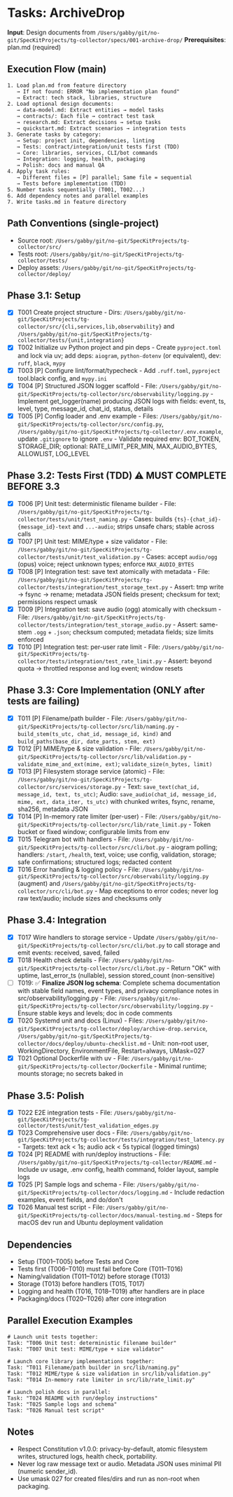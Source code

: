 # Tasks: ArchiveDrop

**Input**: Design documents from `/Users/gabby/git/no-git/SpecKitProjects/tg-collector/specs/001-archive-drop/`
**Prerequisites**: plan.md (required)

## Execution Flow (main)
```
1. Load plan.md from feature directory
   → If not found: ERROR "No implementation plan found"
   → Extract: tech stack, libraries, structure
2. Load optional design documents:
   → data-model.md: Extract entities → model tasks
   → contracts/: Each file → contract test task
   → research.md: Extract decisions → setup tasks
   → quickstart.md: Extract scenarios → integration tests
3. Generate tasks by category:
   → Setup: project init, dependencies, linting
   → Tests: contract/integration/unit tests first (TDD)
   → Core: libraries, services, CLI/bot commands
   → Integration: logging, health, packaging
   → Polish: docs and manual QA
4. Apply task rules:
   → Different files = [P] parallel; Same file = sequential
   → Tests before implementation (TDD)
5. Number tasks sequentially (T001, T002...)
6. Add dependency notes and parallel examples
7. Write tasks.md in feature directory
```

## Path Conventions (single-project)
- Source root: `/Users/gabby/git/no-git/SpecKitProjects/tg-collector/src/`
- Tests root: `/Users/gabby/git/no-git/SpecKitProjects/tg-collector/tests/`
- Deploy assets: `/Users/gabby/git/no-git/SpecKitProjects/tg-collector/deploy/`

## Phase 3.1: Setup
- [x] T001 Create project structure
      - Dirs: `/Users/gabby/git/no-git/SpecKitProjects/tg-collector/src/{cli,services,lib,observability}` and `/Users/gabby/git/no-git/SpecKitProjects/tg-collector/tests/{unit,integration}`
- [x] T002 Initialize uv Python project and pin deps
      - Create `pyproject.toml` and lock via uv; add deps: `aiogram`, `python-dotenv` (or equivalent), dev: `ruff`, `black`, `mypy`
- [x] T003 [P] Configure lint/format/typecheck
      - Add `.ruff.toml`, `pyproject` tool.black config, and `mypy.ini`
- [x] T004 [P] Structured JSON logger scaffold
      - File: `/Users/gabby/git/no-git/SpecKitProjects/tg-collector/src/observability/logging.py`
      - Implement get_logger(name) producing JSON logs with fields: event, ts, level, type, message_id, chat_id, status, details
- [x] T005 [P] Config loader and .env example
      - Files: `/Users/gabby/git/no-git/SpecKitProjects/tg-collector/src/config.py`, `/Users/gabby/git/no-git/SpecKitProjects/tg-collector/.env.example`, update `.gitignore` to ignore `.env`
      - Validate required env: BOT_TOKEN, STORAGE_DIR; optional: RATE_LIMIT_PER_MIN, MAX_AUDIO_BYTES, ALLOWLIST, LOG_LEVEL

## Phase 3.2: Tests First (TDD) ⚠️ MUST COMPLETE BEFORE 3.3
- [x] T006 [P] Unit test: deterministic filename builder
      - File: `/Users/gabby/git/no-git/SpecKitProjects/tg-collector/tests/unit/test_naming.py`
      - Cases: builds `{ts}-{chat_id}-{message_id}-text` and `...-audio`; strips unsafe chars; stable across calls
- [x] T007 [P] Unit test: MIME/type + size validator
      - File: `/Users/gabby/git/no-git/SpecKitProjects/tg-collector/tests/unit/test_validation.py`
      - Cases: accept `audio/ogg` (opus) voice; reject unknown types; enforce `MAX_AUDIO_BYTES`
- [x] T008 [P] Integration test: save text atomically with metadata
      - File: `/Users/gabby/git/no-git/SpecKitProjects/tg-collector/tests/integration/test_storage_text.py`
      - Assert: tmp write → fsync → rename; metadata JSON fields present; checksum for text; permissions respect umask
- [x] T009 [P] Integration test: save audio (ogg) atomically with checksum
      - File: `/Users/gabby/git/no-git/SpecKitProjects/tg-collector/tests/integration/test_storage_audio.py`
      - Assert: same-stem `.ogg` + `.json`; checksum computed; metadata fields; size limits enforced
- [x] T010 [P] Integration test: per-user rate limit
      - File: `/Users/gabby/git/no-git/SpecKitProjects/tg-collector/tests/integration/test_rate_limit.py`
      - Assert: beyond quota → throttled response and log event; window resets

## Phase 3.3: Core Implementation (ONLY after tests are failing)
- [x] T011 [P] Filename/path builder
      - File: `/Users/gabby/git/no-git/SpecKitProjects/tg-collector/src/lib/naming.py`
      - `build_stem(ts_utc, chat_id, message_id, kind)` and `build_paths(base_dir, date_parts, stem, ext)`
- [x] T012 [P] MIME/type & size validation
      - File: `/Users/gabby/git/no-git/SpecKitProjects/tg-collector/src/lib/validation.py`
      - `validate_mime_and_ext(mime, ext)`; `validate_size(n_bytes, limit)`
- [x] T013 [P] Filesystem storage service (atomic)
      - File: `/Users/gabby/git/no-git/SpecKitProjects/tg-collector/src/services/storage.py`
      - Text: `save_text(chat_id, message_id, text, ts_utc)`; Audio: `save_audio(chat_id, message_id, mime, ext, data_iter, ts_utc)` with chunked writes, fsync, rename, sha256, metadata JSON
- [x] T014 [P] In-memory rate limiter (per-user)
      - File: `/Users/gabby/git/no-git/SpecKitProjects/tg-collector/src/lib/rate_limit.py`
      - Token bucket or fixed window; configurable limits from env
- [x] T015 Telegram bot with handlers
      - File: `/Users/gabby/git/no-git/SpecKitProjects/tg-collector/src/cli/bot.py`
      - aiogram polling; handlers: `/start`, `/health`, text, voice; use config, validation, storage; safe confirmations; structured logs; redacted content
- [x] T016 Error handling & logging policy
      - File: `/Users/gabby/git/no-git/SpecKitProjects/tg-collector/src/observability/logging.py` (augment) and `/Users/gabby/git/no-git/SpecKitProjects/tg-collector/src/cli/bot.py`
      - Map exceptions to error codes; never log raw text/audio; include sizes and checksums only

## Phase 3.4: Integration
- [x] T017 Wire handlers to storage service
      - Update `/Users/gabby/git/no-git/SpecKitProjects/tg-collector/src/cli/bot.py` to call storage and emit events: received, saved, failed
- [x] T018 Health check details
      - File: `/Users/gabby/git/no-git/SpecKitProjects/tg-collector/src/cli/bot.py`
      - Return "OK" with uptime, last_error_ts (nullable), session stored_count (non-sensitive)
- [ ] T019: ✅ **Finalize JSON log schema**: Complete schema documentation with stable field names, event types, and privacy compliance notes in src/observability/logging.py
      - File: `/Users/gabby/git/no-git/SpecKitProjects/tg-collector/src/observability/logging.py`
      - Ensure stable keys and levels; doc in code comments
- [x] T020 Systemd unit and docs (Linux)
      - Files: `/Users/gabby/git/no-git/SpecKitProjects/tg-collector/deploy/archive-drop.service`, `/Users/gabby/git/no-git/SpecKitProjects/tg-collector/docs/deploy/ubuntu-checklist.md`
      - Unit: non-root user, WorkingDirectory, EnvironmentFile, Restart=always, UMask=027
- [x] T021 Optional Dockerfile with uv
      - File: `/Users/gabby/git/no-git/SpecKitProjects/tg-collector/Dockerfile`
      - Minimal runtime; mounts storage; no secrets baked in

## Phase 3.5: Polish
- [x] T022 E2E integration tests
      - File: `/Users/gabby/git/no-git/SpecKitProjects/tg-collector/tests/unit/test_validation_edges.py`
- [x] T023 Comprehensive user docs
      - File: `/Users/gabby/git/no-git/SpecKitProjects/tg-collector/tests/integration/test_latency.py`
      - Targets: text ack < 1s; audio ack < 5s typical (logged timings)
- [x] T024 [P] README with run/deploy instructions
      - File: `/Users/gabby/git/no-git/SpecKitProjects/tg-collector/README.md`
      - Include uv usage, .env config, health command, folder layout, sample logs
- [x] T025 [P] Sample logs and schema
      - File: `/Users/gabby/git/no-git/SpecKitProjects/tg-collector/docs/logging.md`
      - Include redaction examples, event fields, and do/don't
- [x] T026 Manual test script
      - File: `/Users/gabby/git/no-git/SpecKitProjects/tg-collector/docs/manual-testing.md`
      - Steps for macOS dev run and Ubuntu deployment validation

## Dependencies
- Setup (T001–T005) before Tests and Core
- Tests first (T006–T010) must fail before Core (T011–T016)
- Naming/validation (T011–T012) before storage (T013)
- Storage (T013) before handlers (T015, T017)
- Logging and health (T016, T018–T019) after handlers are in place
- Packaging/docs (T020–T026) after core integration

## Parallel Execution Examples
```
# Launch unit tests together:
Task: "T006 Unit test: deterministic filename builder"
Task: "T007 Unit test: MIME/type + size validator"

# Launch core library implementations together:
Task: "T011 Filename/path builder in src/lib/naming.py"
Task: "T012 MIME/type & size validation in src/lib/validation.py"
Task: "T014 In-memory rate limiter in src/lib/rate_limit.py"

# Launch polish docs in parallel:
Task: "T024 README with run/deploy instructions"
Task: "T025 Sample logs and schema"
Task: "T026 Manual test script"
```

## Notes
- Respect Constitution v1.0.0: privacy-by-default, atomic filesystem writes, structured logs, health check, portability.
- Never log raw message text or audio. Metadata JSON uses minimal PII (numeric sender_id).
- Use umask 027 for created files/dirs and run as non-root when packaging.
